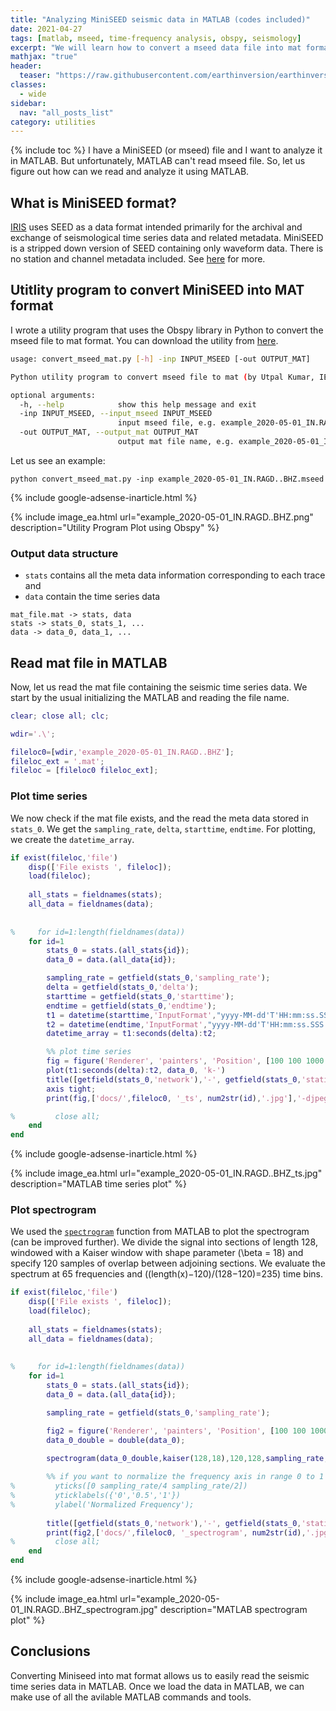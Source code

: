 ```yaml
---
title: "Analyzing MiniSEED seismic data in MATLAB (codes included)"
date: 2021-04-27
tags: [matlab, mseed, time-frequency analysis, obspy, seismology]
excerpt: "We will learn how to convert a mseed data file into mat format and then read and analyze it using MATLAB"
mathjax: "true"
header:
  teaser: "https://raw.githubusercontent.com/earthinversion/earthinversion-images/main/images/example_2020-05-01_IN.RAGD..BHZ_ts.jpg"
classes:
  - wide
sidebar:
  nav: "all_posts_list"
category: utilities
---
```


{% include toc %}
I have a MiniSEED (or mseed)  file and I want to analyze it in MATLAB. But unfortunately, MATLAB can't read mseed file. So, let us figure out how can we read and analyze it using MATLAB.

## What is MiniSEED format?

[IRIS](https://www.iris.edu/hq/) uses SEED as a data format intended primarily for the archival and exchange of seismological time series data and related metadata. MiniSEED is a stripped down version of SEED containing only waveform data. There is no station and channel metadata included. See [here](https://ds.iris.edu/ds/nodes/dmc/data/formats/#seed) for more.

## Utitlity program to convert MiniSEED into MAT format
I wrote a utility program that uses the Obspy library in Python to convert the mseed file to mat format. You can download the utility from [here](https://github.com/earthinversion/convert-mseed2mat.git).

```bash
usage: convert_mseed_mat.py [-h] -inp INPUT_MSEED [-out OUTPUT_MAT]

Python utility program to convert mseed file to mat (by Utpal Kumar, IESAS, 2021/04)

optional arguments:
  -h, --help            show this help message and exit
  -inp INPUT_MSEED, --input_mseed INPUT_MSEED
                        input mseed file, e.g. example_2020-05-01_IN.RAGD..BHZ.mseed
  -out OUTPUT_MAT, --output_mat OUTPUT_MAT
                        output mat file name, e.g. example_2020-05-01_IN.RAGD..BHZ.mat
```

Let us see an example:

```
python convert_mseed_mat.py -inp example_2020-05-01_IN.RAGD..BHZ.mseed
```

{% include google-adsense-inarticle.html %}

{% include image_ea.html url="example_2020-05-01_IN.RAGD..BHZ.png" description="Utility Program Plot using Obspy" %}

### Output data structure

- `stats` contains all the meta data information corresponding to each trace and 
- `data` contain the time series data

```
mat_file.mat -> stats, data
stats -> stats_0, stats_1, ...
data -> data_0, data_1, ...
```

## Read mat file in MATLAB
Now, let us read the mat file containing the seismic time series data. We start by the usual initializing the MATLAB and reading the file name.

```matlab
clear; close all; clc;

wdir='.\';

fileloc0=[wdir,'example_2020-05-01_IN.RAGD..BHZ'];
fileloc_ext = '.mat';
fileloc = [fileloc0 fileloc_ext];
```
### Plot time series
We now check if the mat file exists, and the read the meta data stored in `stats_0`. We get the `sampling_rate`, `delta`, `starttime`, `endtime`. For plotting, we create the `datetime_array`.

```matlab
if exist(fileloc,'file')
    disp(['File exists ', fileloc]);
    load(fileloc);
    
    all_stats = fieldnames(stats);
    all_data = fieldnames(data);
    
        
%     for id=1:length(fieldnames(data))
    for id=1
        stats_0 = stats.(all_stats{id});
        data_0 = data.(all_data{id});

        sampling_rate = getfield(stats_0,'sampling_rate');
        delta = getfield(stats_0,'delta');
        starttime = getfield(stats_0,'starttime');
        endtime = getfield(stats_0,'endtime');
        t1 = datetime(starttime,'InputFormat',"yyyy-MM-dd'T'HH:mm:ss.SSS'Z'");
        t2 = datetime(endtime,'InputFormat',"yyyy-MM-dd'T'HH:mm:ss.SSS'Z'");
        datetime_array = t1:seconds(delta):t2;

        %% plot time series
        fig = figure('Renderer', 'painters', 'Position', [100 100 1000 400], 'color','w');
        plot(t1:seconds(delta):t2, data_0, 'k-')
        title([getfield(stats_0,'network'),'-', getfield(stats_0,'station'), '-', getfield(stats_0,'channel')])
        axis tight;
        print(fig,['docs/',fileloc0, '_ts', num2str(id),'.jpg'],'-djpeg')

%         close all;
    end
end
```
{% include google-adsense-inarticle.html %}

{% include image_ea.html url="example_2020-05-01_IN.RAGD..BHZ_ts.jpg" description="MATLAB time series plot" %}

### Plot spectrogram

We used the [`spectrogram`](https://www.mathworks.com/help/signal/ref/spectrogram.html) function from MATLAB to plot the spectrogram (can be improved further). We divide the signal into sections of length 128, windowed with a Kaiser window with shape parameter \(\beta = 18\) and specify 120 samples of overlap between adjoining sections. We evaluate the spectrum at 65 frequencies and \((length(x)−120)/(128−120)=235\) time bins.

```matlab
if exist(fileloc,'file')
    disp(['File exists ', fileloc]);
    load(fileloc);
    
    all_stats = fieldnames(stats);
    all_data = fieldnames(data);
    
        
%     for id=1:length(fieldnames(data))
    for id=1
        stats_0 = stats.(all_stats{id});
        data_0 = data.(all_data{id});

        sampling_rate = getfield(stats_0,'sampling_rate');

        fig2 = figure('Renderer', 'painters', 'Position', [100 100 1000 400], 'color','w');
        data_0_double = double(data_0);
        
        spectrogram(data_0_double,kaiser(128,18),120,128,sampling_rate,'yaxis')

        %% if you want to normalize the frequency axis in range 0 to 1
%         yticks([0 sampling_rate/4 sampling_rate/2])
%         yticklabels({'0','0.5','1'})
%         ylabel('Normalized Frequency');
        
        title([getfield(stats_0,'network'),'-', getfield(stats_0,'station'), '-', getfield(stats_0,'channel')])
        print(fig2,['docs/',fileloc0, '_spectrogram', num2str(id),'.jpg'],'-djpeg')
%         close all;
    end
end
```

{% include google-adsense-inarticle.html %}

{% include image_ea.html url="example_2020-05-01_IN.RAGD..BHZ_spectrogram.jpg" description="MATLAB spectrogram plot" %}

## Conclusions
Converting Miniseed into mat format allows us to easily read the seismic time series data in MATLAB. Once we load the data in MATLAB, we can make use of all the avilable MATLAB commands and tools.